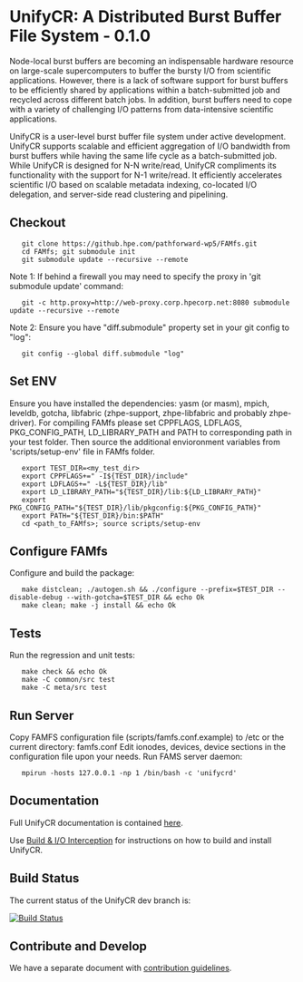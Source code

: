 # UnifyCR: A Distributed Burst Buffer File System - 0.1.0

Node-local burst buffers are becoming an indispensable hardware resource on
large-scale supercomputers to buffer the bursty I/O from scientific
applications. However, there is a lack of software support for burst buffers to
be efficiently shared by applications within a batch-submitted job and recycled
across different batch jobs. In addition, burst buffers need to cope with a
variety of challenging I/O patterns from data-intensive scientific
applications.

UnifyCR is a user-level burst buffer file system under active development.
UnifyCR supports scalable and efficient aggregation of I/O bandwidth from burst
buffers while having the same life cycle as a batch-submitted job. While UnifyCR
is designed for N-N write/read, UnifyCR compliments its functionality with the
support for N-1 write/read. It efficiently accelerates scientific I/O based on
scalable metadata indexing, co-located I/O delegation, and server-side read
clustering and pipelining.

## Checkout
```
   git clone https://github.hpe.com/pathforward-wp5/FAMfs.git
   cd FAMfs; git submodule init
   git submodule update --recursive --remote
```

Note 1: If behind a firewall you may need to specify the proxy in 'git submodule update' command:
```
   git -c http.proxy=http://web-proxy.corp.hpecorp.net:8080 submodule update --recursive --remote
```

Note 2: Ensure you have "diff.submodule" property set in your git config to "log":
```
   git config --global diff.submodule "log"
```

## Set ENV
Ensure you have installed the dependencies: yasm (or masm), mpich, leveldb, gotcha, libfabric (zhpe-support, zhpe-libfabric and probably zhpe-driver).
For compiling FAMfs please set CPPFLAGS, LDFLAGS, PKG_CONFIG_PATH, LD_LIBRARY_PATH and PATH to corresponding path in your test folder. Then source the additional envioronment variables from 'scripts/setup-env' file in FAMfs folder.
```
   export TEST_DIR=<my_test_dir>
   export CPPFLAGS+=" -I${TEST_DIR}/include"
   export LDFLAGS+=" -L${TEST_DIR}/lib"
   export LD_LIBRARY_PATH="${TEST_DIR}/lib:${LD_LIBRARY_PATH}"
   export PKG_CONFIG_PATH="${TEST_DIR}/lib/pkgconfig:${PKG_CONFIG_PATH}"
   export PATH="${TEST_DIR}/bin:$PATH"
   cd <path_to_FAMfs>; source scripts/setup-env
```

## Configure FAMfs
Configure and build the package:
```
   make distclean; ./autogen.sh && ./configure --prefix=$TEST_DIR --disable-debug --with-gotcha=$TEST_DIR && echo Ok
   make clean; make -j install && echo Ok
```

## Tests
Run the regression and unit tests:
```
   make check && echo Ok
   make -C common/src test
   make -C meta/src test
```

## Run Server
Copy FAMFS configuration file (scripts/famfs.conf.example) to /etc or the current directory: famfs.conf
Edit ionodes, devices, device sections in the configuration file upon your needs.
Run FAMS server daemon:
```
   mpirun -hosts 127.0.0.1 -np 1 /bin/bash -c 'unifycrd'
```

## Documentation
Full UnifyCR documentation is contained [here](http://unifycr.readthedocs.io).

Use [Build & I/O Interception](http://unifycr.readthedocs.io/en/latest/build-intercept.html)
for instructions on how to build and install UnifyCR.

## Build Status
The current status of the UnifyCR dev branch is:

[![Build Status](https://api.travis-ci.org/LLNL/UnifyCR.png?branch=dev)](https://travis-ci.org/LLNL/UnifyCR)

## Contribute and Develop
We have a separate document with
[contribution guidelines](./.github/CONTRIBUTING.md).
